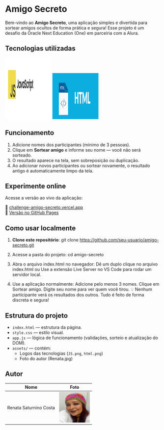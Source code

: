# Amigo Secreto

Bem-vindo ao **Amigo Secreto**, uma aplicação simples e divertida para sortear amigos ocultos de forma prática e segura!
Esse projeto é um desafio da Oracle Next Education (One) em parceiria com a Alura.

## Tecnologias utilizadas

<img src="assets/JS.png" alt="JavaScript" width="150" height="200" /> <img src="assets/html.png" alt="HTML" width="150" height="150" /> 

## Funcionamento

1. Adicione nomes dos participantes (mínimo de 3 pessoas).
2. Clique em **Sortear amigo** e informe seu nome — você não será sorteado.
3. O resultado aparece na tela, sem sobreposição ou duplicação.
4. Ao adicionar novos participantes ou sortear novamente, o resultado antigo é automaticamente limpo da tela.

## Experimente online

Acesse a versão ao vivo da aplicação:

🔗 [challenge-amigo-secreto.vercel.app](https://challenge-amigo-secreto.vercel.app)  
🔗 [Versão no GitHub Pages](https://renatasatc.github.io/challenge-amigo-secreto/)

## Como usar localmente

1. **Clone este repositório**:
     git clone https://github.com/seu-usuario/amigo-secreto.git

2. Acesse a pasta do projeto:
   cd amigo-secreto

3. Abra o arquivo index.html no navegador:
   Dê um duplo clique no arquivo index.html
   ou
   Use a extensão Live Server no VS Code para rodar um servidor local.

4. Use a aplicação normalmente:
   Adicione pelo menos 3 nomes.
   Clique em Sortear amigo.
   Digite seu nome para ver quem você tirou.
  💡 Nenhum participante verá os resultados dos outros. Tudo é feito de forma discreta e segura!

## Estrutura do projeto

- `index.html` — estrutura da página.
- `style.css` — estilo visual.
- `app.js` — lógica de funcionamento (validações, sorteio e atualização do DOM).
- `assets/` — contém:
  - Logos das tecnologias (`JS.png`, `html.png`)
  - Foto do autor (Renata.jpg)

## Autor

| Nome                  | Foto                     |
|-----------------------|--------------------------|
| Renata Saturnino Costa | <img src="assets/Renata.jpg" alt="Foto da Renata" width="100" height="100" /> | |
